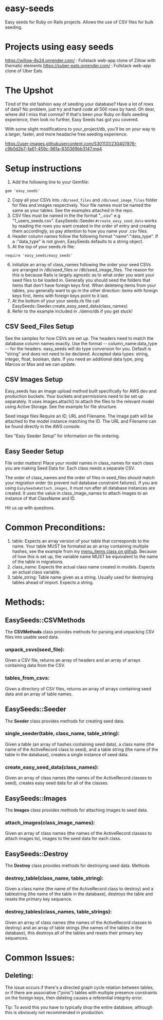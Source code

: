 # easy-seeds
Easy seeds for Ruby on Rails projects. Allows the use of CSV files for bulk seeding.


# Projects using easy seeds

https://willow-8s24.onrender.com/ : Fullstack web-app clone of Zillow with thematic elements
https://suber-eats.onrender.com/ : Fullstack web-app clone of Uber Eats


# The Upshot

Tired of the old fashion way of seeding your database? Have a lot of rows of data? No problem, just try and hard code all 500 rows by hand. Oh dear, where did I miss that comma?
If that's been your Ruby on Rails seeding experience, then look no further, Easy Seeds has got you covered.

With some slight modifications to your_project/db, you'll be on your way to a larger, faster, and more headache free seeding experience.

https://user-images.githubusercontent.com/5301131/230407876-c9b0d2b7-fa61-459c-961a-830369bb3147.mp4

# Setup instructions

1. Add the following line to your Gemfile:
```
gem 'easy_seeds'
```
2. Copy all your CSVs into `/db/seed_files` and `/db/seed_image_files` folder for files and images respectively. Your file names must be named the same as your tables. See the examples attached in the repo.
3. CSV files must be named in the the format "<number>_<tablename plural>.csv" e.g "1_users_seeds.csv". EasySeeds::Seeder.`#create_easy_seed_data` works by reading the rows you want created in the order of entry and creating them accordingly, so pay attention to how you name your .csv files.
4. Header column names follow the following format "name":"data_type". If a :"data_type" is not given, EasySeeds defaults to a string object.
5. At the top of your seeds.rb file:
```
require 'easy_seeds/easy_seeds'
```
6. Initialize an array of class_names following the order your seed CSVs are arranged in /db/seed_files or /db/seed_image_files. The reason for this is because Rails is largely agnostic as to what order you want your seed files to be loaded in. Generally you should seed the folders that items that don't have foreign keys first. When deleteing items from your tables, you generally want to go in the other direction: items with foreign keys first, items with foreign keys point to it last.
7. At the bottom of your your seeds.rb file call EasySeeds::Seeder.create_easy_seed_data(class_names)
8. Refer to the example included in ./demo/db if you get stuck!

## CSV Seed_Files Setup

See the samples for how CSVs are set up. The headers need to match the database column names exactly.
Use the format -- column_name:data_type -- for the headers. easy_seeds will do type conversion for you. Default is "string" and does not need to be declared.
Accepted data types: string, integer, float, boolean, date.
If you need an additional data type, ping Marcos or Max and we can update.

## CSV Images Setup

Easy_seeds has an image upload method built specifically for AWS dev and production buckets. Your buckets and permissions need to be set up separately. It uses images.attach() to attach the files to the relevant model using Active Storage. See the example for file structure. 
    
Seed image files Require an ID, URL and Filename. The Image path will be attached to the model instance matching the ID. The URL and Filename can be found directly in the AWS console.
    
See "Easy Seeder Setup" for information on file ordering.

## Easy Seeder Setup

File order matters!
Place your model names in class_names for each class you are making Seed Data for. Each class needs a separate CSV.

The order of class_names and the order of files in seed_files should match your migration order (to prevent null database constraint failures).
If you are using `EasySeeds#attach_images`, it must run after all database instances are created. It uses the value in class_image_names
to attach images to an instance of that ClassName and ID.

Hit us up with questions.


# Common Preconditions:

1. table: Expects an array version of your table that corresponds to the name.
    Your table MUST be formated as an array containing multiple hashes, see the example from my [menu_items class on github](https://github.com/mfong4151/Suber-Eats/tree/main/db/seed_files).
    Because of how this is set up, the variable name MUST be equivalent to the name of the table in migrations.
2. class_name: Expects the actual class name created in models. Expects an actual class variable.
3. table_string: Table name given as a string. Usually used for destroying tables ahead of import. Expects a string.

# Methods:

## EasySeeds::CSVMethods

The **CSVMethods** class provides methods for parsing and unpacking CSV files into usable seed data.


### unpack_csvs(seed_file):

Given a CSV file, returns an array of headers and an array of arrays containing data from the CSV.

### tables_from_csvs:
Given a directory of CSV files, returns an array of arrays containing seed data and an array of table names.

## EasySeeds::Seeder

The **Seeder** class provides methods for creating seed data.

### single_seeder(table, class_name, table_string):

Given a table (an array of hashes containing seed data), a class name (the name of the ActiveRecord class to seed), and a table string (the name of the table in the database), creates a single instance of seed data.

### create_easy_seed_data(class_names):

Given an array of class names (the names of the ActiveRecord classes to seed), creates easy seed data for all of the classes.

## EasySeeds::Images

The **Images** class provides methods for attaching images to seed data.


### attach_images(class_image_names):

Given an array of class names (the names of the ActiveRecord classes to attach images to), images to the seed data for each class.

## EasySeeds::Destroy

The **Destroy** class provides methods for destroying seed data.
Methods

### destroy_table(class_name, table_string):

Given a class name (the name of the ActiveRecord class to destroy) and a tablestring (the name of the table in the database), destroys the table and resets the primary key sequence.

### destroy_tables(class_names, table_strings):

Given an array of class names (the names of the ActiveRecord classes to destroy) and an array of table strings (the names of the tables in the database), this destroys all of the tables and resets their primary key sequences.


# Common Issues:

## Deleting:

The issue occurs if there's a directed graph cycle relation between tables, or if there are associative ("joins") tables with multiple presence constraints on the foreign keys, then deleting causes a referential integrity error.

Tip: To avoid this you have to typically drop the entire database, although this is obviously not recommended in
production.
